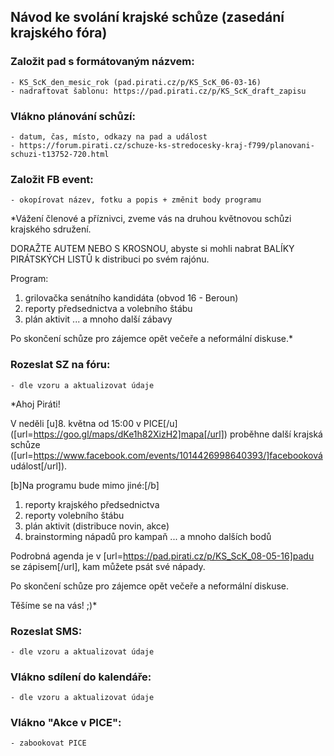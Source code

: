 ## Návod ke svolání krajské schůze (zasedání krajského fóra) 

### Založit pad s formátovaným názvem:
    - KS_ScK_den_mesic_rok (pad.pirati.cz/p/KS_ScK_06-03-16)
    - nadraftovat šablonu: https://pad.pirati.cz/p/KS_ScK_draft_zapisu
    
### Vlákno plánování schůzí: 
    - datum, čas, místo, odkazy na pad a událost
    - https://forum.pirati.cz/schuze-ks-stredocesky-kraj-f799/planovani-schuzi-t13752-720.html
    
### Založit FB event:
    - okopírovat název, fotku a popis + změnit body programu

*Vážení členové a příznivci,
zveme vás na druhou květnovou schůzi krajského sdružení. 

DORAŽTE AUTEM NEBO S KROSNOU, abyste si mohli nabrat BALÍKY PIRÁTSKÝCH LISTŮ k distribuci po svém rajónu. 

Program: 
1) grilovačka senátního kandidáta (obvod 16 - Beroun)
2) reporty předsednictva a volebního štábu
3) plán aktivit 
... a mnoho další zábavy

Po skončení schůze pro zájemce opět večeře a neformální diskuse.*
    
### Rozeslat SZ na fóru:
    - dle vzoru a aktualizovat údaje

*Ahoj Piráti!

V neděli [u]8. května od 15:00 v PICE[/u] ([url=https://goo.gl/maps/dKe1h82XizH2]mapa[/url]) proběhne další krajská schůze ([url=https://www.facebook.com/events/1014426998640393/]facebooková událost[/url]). 

[b]Na programu bude mimo jiné:[/b]
1) reporty krajského předsednictva
2) reporty volebního štábu
3) plán aktivit (distribuce novin, akce)
4) brainstorming nápadů pro kampaň
... a mnoho dalších bodů

Podrobná agenda je v [url=https://pad.pirati.cz/p/KS_ScK_08-05-16]padu se zápisem[/url], kam můžete psát své nápady. 

Po skončení schůze pro zájemce opět večeře a neformální diskuse.

Těšíme se na vás! ;)*
    
### Rozeslat SMS: 
    - dle vzoru a aktualizovat údaje
    
### Vlákno sdílení do kalendáře:
    - dle vzoru a aktualizovat údaje

### Vlákno "Akce v PICE":
    - zabookovat PICE
